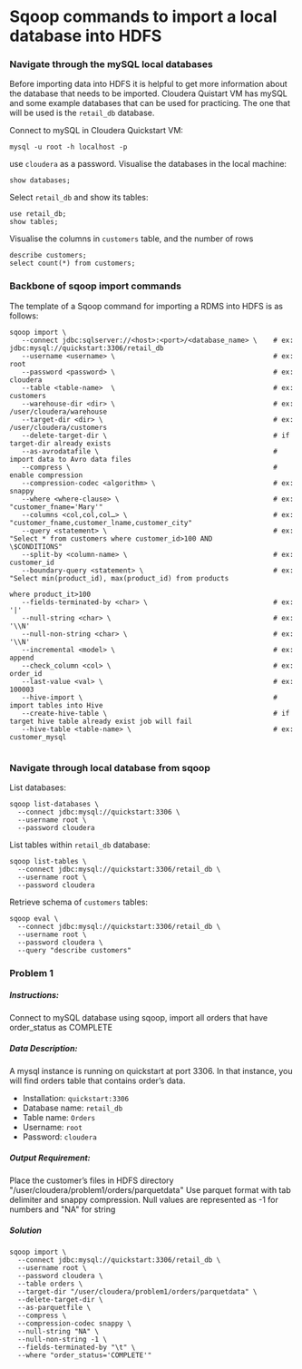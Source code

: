# Sqoop commands to import a local database into HDFS

### Navigate through the mySQL local databases
Before importing data into HDFS it is helpful to get more information about the database that needs to be imported. Cloudera Quistart VM has mySQL and some example databases that can be used for practicing. The one that will be used is the `retail_db` database.

Connect to mySQL in Cloudera Quickstart VM:
```
mysql -u root -h localhost -p
```
use `cloudera` as a password.
Visualise the databases in the local machine:
```
show databases;
```
Select `retail_db` and show its tables:
```
use retail_db;
show tables;
```
Visualise the columns in `customers` table, and the number of rows
```
describe customers;
select count(*) from customers;
```
### Backbone of sqoop import commands
The template of a Sqoop command for importing a RDMS into HDFS is as follows:
```
sqoop import \
   --connect jdbc:sqlserver://<host>:<port>/<database_name> \    # ex: jdbc:mysql://quickstart:3306/retail_db
   --username <username> \                                       # ex: root
   --password <password> \                                       # ex: cloudera
   --table <table-name>  \                                       # ex: customers
   --warehouse-dir <dir> \                                       # ex: /user/cloudera/warehouse
   --target-dir <dir> \                                          # ex: /user/cloudera/customers
   --delete-target-dir \                                         # if target-dir already exists
   --as-avrodatafile \                                           # import data to Avro data files
   --compress \                                                  # enable compression
   --compression-codec <algorithm> \                             # ex: snappy
   --where <where-clause> \                                      # ex: "customer_fname='Mary'"
   --columns <col,col,col…> \                                    # ex: "customer_fname,customer_lname,customer_city"
   --query <statement> \                                         # ex: "Select * from customers where customer_id>100 AND                                                                            \$CONDITIONS"
   --split-by <column-name> \                                    # ex: customer_id
   --boundary-query <statement> \                                # ex: "Select min(product_id), max(product_id) from products
                                                                       where product_it>100
   --fields-terminated-by <char> \                               # ex: '|'
   --null-string <char> \                                        # ex: '\\N'
   --null-non-string <char> \                                    # ex: '\\N'
   --incremental <model> \                                       # ex: append
   --check_column <col> \                                        # ex: order_id
   --last-value <val> \                                          # ex: 100003
   --hive-import \                                               # import tables into Hive
   --create-hive-table \                                         # if target hive table already exist job will fail
   --hive-table <table-name> \                                   # ex: customer_mysql
   
```

### Navigate through local database from sqoop
List databases:
```
sqoop list-databases \
  --connect jdbc:mysql://quickstart:3306 \
  --username root \
  --password cloudera
```
List tables within `retail_db` database:
```
sqoop list-tables \
  --connect jdbc:mysql://quickstart:3306/retail_db \
  --username root \
  --password cloudera
```
Retrieve schema of `customers` tables:
```
sqoop eval \
  --connect jdbc:mysql://quickstart:3306/retail_db \
  --username root \
  --password cloudera \
  --query "describe customers"
```

### Problem 1
##### Instructions:
Connect to mySQL database using sqoop, import all orders that have order_status as COMPLETE
##### Data Description:
A mysql instance is running on quickstart at port 3306. In that instance, you will find orders table that
contains order’s data.
- Installation: `quickstart:3306`
- Database name: `retail_db`
- Table name: `Orders`
- Username: `root`
- Password: `cloudera`
##### Output Requirement:
Place the customer’s files in HDFS directory "/user/cloudera/problem1/orders/parquetdata"
Use parquet format with tab delimiter and snappy compression.
Null values are represented as -1 for numbers and "NA" for string
##### Solution
```
sqoop import \
  --connect jdbc:mysql://quickstart:3306/retail_db \
  --username root \
  --password cloudera \
  --table orders \
  --target-dir "/user/cloudera/problem1/orders/parquetdata" \
  --delete-target-dir \
  --as-parquetfile \
  --compress \
  --compression-codec snappy \
  --null-string "NA" \
  --null-non-string -1 \
  --fields-terminated-by "\t" \
  --where "order_status='COMPLETE'" 
```
